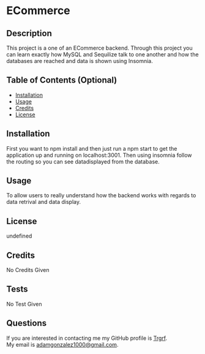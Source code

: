 # ECommerce
## Description
This project is a one of an ECommerce backend. Through this project you can learn exactly how MySQL and Sequilize talk to one another and how the databases are reached and data is shown using Insomnia.

## Table of Contents (Optional)
- [Installation](#installation)
- [Usage](#usage)
- [Credits](#credits)
- [License](#license)
## Installation
First you want to npm install and then just run a npm start to get the application up and running on localhost:3001. Then using insomnia follow the routing so you can see datadisplayed from the database.
## Usage
To allow users to really understand how the backend works with regards to data retrival and data display.
## License

undefined
## Credits
No Credits Given
## Tests
No Test Given
## Questions
If you are interested in contacting me my GitHub profile is [Trgrf](https://github.com/Trgrf). <br />
My email is [adamgonzalez1000@gmail.com](mailto:adamgonzalez1000@gmail.com).